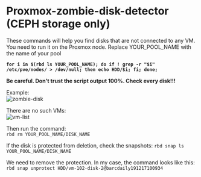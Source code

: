 # Proxmox-zombie-disk-detector (CEPH storage only)

These commands will help you find disks that are not connected to any VM. You need to run it on the Proxmox node.
Replace YOUR_POOL_NAME with the name of your pool

**`for i in $(rbd ls YOUR_POOL_NAME); do if ! grep -r "$i" /etc/pve/nodes/ > /dev/null; then echo HDD/$i; fi; done;`**

**Be careful. Don't trust the script output 100%. Check every disk!!!**

Example:  
![zombie-disk](https://user-images.githubusercontent.com/88323643/170447316-844c269a-d612-494d-a229-24e78188cc85.jpg)

There are no such VMs:  
![vm-list](https://user-images.githubusercontent.com/88323643/170447477-cad92491-5b8f-49c2-b708-231813c49fc8.jpg)

Then run the command:  
`rbd rm YOUR_POOL_NAME/DISK_NAME`

If the disk is protected from deletion, check the snapshots:
`rbd snap ls YOUR_POOL_NAME/DISK_NAME`

We need to remove the protection. In my case, the command looks like this:  
`rbd snap unprotect HDD/vm-102-disk-2@barcdaily191217100934`
